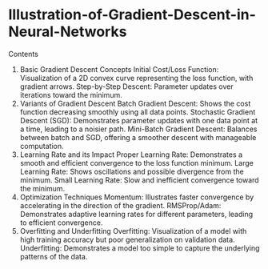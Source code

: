 # Illustration-of-Gradient-Descent-in-Neural-Networks

Contents
1. Basic Gradient Descent Concepts
Initial Cost/Loss Function: Visualization of a 2D convex curve representing the loss function, with gradient arrows.
Step-by-Step Descent: Parameter updates over iterations toward the minimum.
2. Variants of Gradient Descent
Batch Gradient Descent: Shows the cost function decreasing smoothly using all data points.
Stochastic Gradient Descent (SGD): Demonstrates parameter updates with one data point at a time, leading to a noisier path.
Mini-Batch Gradient Descent: Balances between batch and SGD, offering a smoother descent with manageable computation.
3. Learning Rate and its Impact
Proper Learning Rate: Demonstrates a smooth and efficient convergence to the loss function minimum.
Large Learning Rate: Shows oscillations and possible divergence from the minimum.
Small Learning Rate: Slow and inefficient convergence toward the minimum.
4. Optimization Techniques
Momentum: Illustrates faster convergence by accelerating in the direction of the gradient.
RMSProp/Adam: Demonstrates adaptive learning rates for different parameters, leading to efficient convergence.
5. Overfitting and Underfitting
Overfitting: Visualization of a model with high training accuracy but poor generalization on validation data.
Underfitting: Demonstrates a model too simple to capture the underlying patterns of the data.
